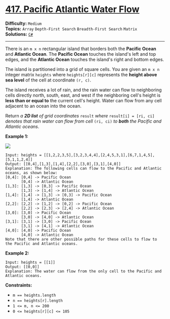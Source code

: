 # [417. Pacific Atlantic Water Flow](https://leetcode.com/problems/pacific-atlantic-water-flow/)

**Difficulty:** `Medium`  
**Topics:** `Array` `Depth-First Search` `Breadth-First Search` `Matrix`  
**Solutions:** [`C#`](../../src/csharp/challenges/Problems/PacificAtlanticWaterFlow.cs)  

---

There is an `m x n` rectangular island that borders both the **Pacific Ocean** and **Atlantic Ocean**. The **Pacific Ocean** touches the island's left and top edges, and the **Atlantic Ocean** touches the island's right and bottom edges.

The island is partitioned into a grid of square cells. You are given an `m x n` integer matrix `heights` where `heights[r][c]` represents the **height above sea level** of the cell at coordinate `(r, c)`.

The island receives a lot of rain, and the rain water can flow to neighboring cells directly north, south, east, and west if the neighboring cell's height is **less than or equal to** the current cell's height. Water can flow from any cell adjacent to an ocean into the ocean.

Return *a **2D list** of grid coordinates* `result` *where* `result[i] = [ri, ci]` *denotes that rain water can flow from cell* `(ri, ci)` *to **both** the Pacific and Atlantic oceans*.

**Example 1:**

![](https://assets.leetcode.com/uploads/2021/06/08/waterflow-grid.jpg)

```
Input: heights = [[1,2,2,3,5],[3,2,3,4,4],[2,4,5,3,1],[6,7,1,4,5],[5,1,1,2,4]]
Output: [[0,4],[1,3],[1,4],[2,2],[3,0],[3,1],[4,0]]
Explanation: The following cells can flow to the Pacific and Atlantic oceans, as shown below:
[0,4]: [0,4] -> Pacific Ocean 
       [0,4] -> Atlantic Ocean
[1,3]: [1,3] -> [0,3] -> Pacific Ocean 
       [1,3] -> [1,4] -> Atlantic Ocean
[1,4]: [1,4] -> [1,3] -> [0,3] -> Pacific Ocean 
       [1,4] -> Atlantic Ocean
[2,2]: [2,2] -> [1,2] -> [0,2] -> Pacific Ocean 
       [2,2] -> [2,3] -> [2,4] -> Atlantic Ocean
[3,0]: [3,0] -> Pacific Ocean 
       [3,0] -> [4,0] -> Atlantic Ocean
[3,1]: [3,1] -> [3,0] -> Pacific Ocean 
       [3,1] -> [4,1] -> Atlantic Ocean
[4,0]: [4,0] -> Pacific Ocean 
       [4,0] -> Atlantic Ocean
Note that there are other possible paths for these cells to flow to the Pacific and Atlantic oceans.
```

**Example 2:**

```
Input: heights = [[1]]
Output: [[0,0]]
Explanation: The water can flow from the only cell to the Pacific and Atlantic oceans.
```

**Constraints:**

* `m == heights.length`
* `n == heights[r].length`
* `1 <= m, n <= 200`
* `0 <= heights[r][c] <= 105`
